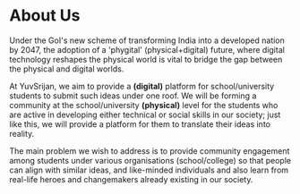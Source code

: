 # About Us

Under the GoI's new scheme of transforming India into a developed nation by 2047, the adoption of a 'phygital' (physical+digital) future, where digital technology reshapes the physical world is vital to bridge the gap between the physical and digital worlds. 

At YuvSrijan, we aim to provide a **(digital)** platform for school/university students to submit such ideas under one roof. We will be forming a community at the school/university **(physical)** level for the students who are active in developing either technical or social skills in our society; just like this, we will provide a platform for them to translate their ideas into reality.

The main problem we wish to address is to provide community engagement among students under various organisations (school/college) so that people can align with similar ideas, and like-minded individuals and also learn from real-life heroes and changemakers already existing in our society.


